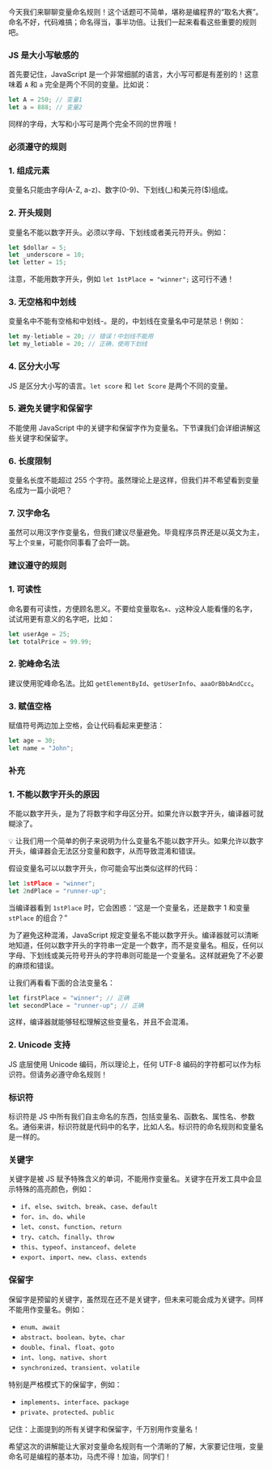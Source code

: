今天我们来聊聊变量命名规则！这个话题可不简单，堪称是编程界的“取名大赛”。命名不好，代码难搞；命名得当，事半功倍。让我们一起来看看这些重要的规则吧。

### JS 是大小写敏感的

首先要记住，JavaScript 是一个非常细腻的语言，大小写可都是有差别的！这意味着 `A` 和 `a` 完全是两个不同的变量。比如说：

```jsx
let A = 250; // 变量1
let a = 888; // 变量2
```

同样的字母，大写和小写可是两个完全不同的世界哦！

### 必须遵守的规则

### 1. 组成元素

变量名只能由字母(A-Z, a-z)、数字(0-9)、下划线(\_)和美元符($)组成。

### 2. 开头规则

变量名不能以数字开头。必须以字母、下划线或者美元符开头。例如：

```jsx
let $dollar = 5;
let _underscore = 10;
let letter = 15;
```

注意，不能用数字开头，例如 `let 1stPlace = "winner";` 这可行不通！

### 3. 无空格和中划线

变量名中不能有空格和中划线-。是的，中划线在变量名中可是禁忌！例如：

```jsx
let my-letiable = 20; // 错误！中划线不能用
let my_letiable = 20; // 正确，使用下划线
```

### 4. 区分大小写

JS 是区分大小写的语言。`let score` 和 `let Score` 是两个不同的变量。

### 5. 避免关键字和保留字

不能使用 JavaScript 中的关键字和保留字作为变量名。下节课我们会详细讲解这些关键字和保留字。

### 6. 长度限制

变量名长度不能超过 255 个字符。虽然理论上是这样，但我们并不希望看到变量名成为一篇小说吧？

### 7. 汉字命名

虽然可以用汉字作变量名，但我们建议尽量避免。毕竟程序员界还是以英文为主，写上个`变量`，可能你同事看了会吓一跳。

### 建议遵守的规则

### 1. 可读性

命名要有可读性，方便顾名思义。不要给变量取名`x`、`y`这种没人能看懂的名字，试试用更有意义的名字吧，比如：

```jsx
let userAge = 25;
let totalPrice = 99.99;
```

### 2. 驼峰命名法

建议使用驼峰命名法。比如 `getElementById`、`getUserInfo`、`aaaOrBbbAndCcc`。

### 3. 赋值空格

赋值符号两边加上空格，会让代码看起来更整洁：

```jsx
let age = 30;
let name = "John";
```

### 补充

### 1. 不能以数字开头的原因

不能以数字开头，是为了将数字和字母区分开。如果允许以数字开头，编译器可就糊涂了。

<aside>
💡 让我们用一个简单的例子来说明为什么变量名不能以数字开头。如果允许以数字开头，编译器会无法区分变量和数字，从而导致混淆和错误。

假设变量名可以以数字开头，你可能会写出类似这样的代码：

```jsx
let 1stPlace = "winner";
let 2ndPlace = "runner-up";
```

当编译器看到 `1stPlace` 时，它会困惑：“这是一个变量名，还是数字 1 和变量 `stPlace` 的组合？”

为了避免这种混淆，JavaScript 规定变量名不能以数字开头。编译器就可以清晰地知道，任何以数字开头的字符串一定是一个数字，而不是变量名。相反，任何以字母、下划线或美元符号开头的字符串则可能是一个变量名。这样就避免了不必要的麻烦和错误。

让我们再看看下面的合法变量名：

```jsx
let firstPlace = "winner"; // 正确
let secondPlace = "runner-up"; // 正确
```

这样，编译器就能够轻松理解这些变量名，并且不会混淆。

</aside>

### 2. Unicode 支持

JS 底层使用 Unicode 编码，所以理论上，任何 UTF-8 编码的字符都可以作为标识符。但请务必遵守命名规则！

### 标识符

标识符是 JS 中所有我们自主命名的东西，包括变量名、函数名、属性名、参数名。通俗来讲，标识符就是代码中的名字，比如人名。标识符的命名规则和变量名是一样的。

### 关键字

关键字是被 JS 赋予特殊含义的单词，不能用作变量名。关键字在开发工具中会显示特殊的高亮颜色，例如：

- `if`、`else`、`switch`、`break`、`case`、`default`
- `for`、`in`、`do`、`while`
- `let`、`const`、`function`、`return`
- `try`、`catch`、`finally`、`throw`
- `this`、`typeof`、`instanceof`、`delete`
- `export`、`import`、`new`、`class`、`extends`

### 保留字

保留字是预留的关键字，虽然现在还不是关键字，但未来可能会成为关键字。同样不能用作变量名。例如：

- `enum`、`await`
- `abstract`、`boolean`、`byte`、`char`
- `double`、`final`、`float`、`goto`
- `int`、`long`、`native`、`short`
- `synchronized`、`transient`、`volatile`

特别是严格模式下的保留字，例如：

- `implements`、`interface`、`package`
- `private`、`protected`、`public`

记住：上面提到的所有关键字和保留字，千万别用作变量名！

希望这次的讲解能让大家对变量命名规则有一个清晰的了解，大家要记住哦，变量命名可是编程的基本功，马虎不得！加油，同学们！
